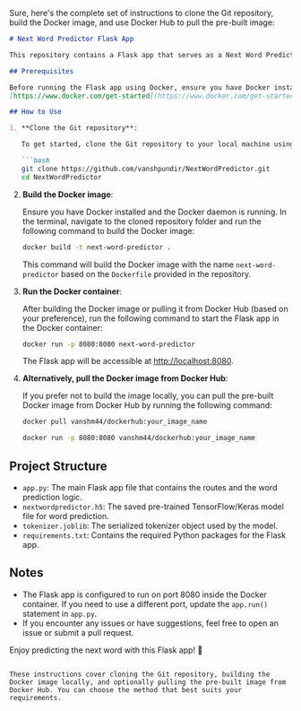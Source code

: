 Sure, here's the complete set of instructions to clone the Git repository, build the Docker image, and use Docker Hub to pull the pre-built image:

```markdown
# Next Word Predictor Flask App

This repository contains a Flask app that serves as a Next Word Predictor using a machine learning model. The app predicts the next word based on the input text using a pre-trained model.

## Prerequisites

Before running the Flask app using Docker, ensure you have Docker installed on your system:
[https://www.docker.com/get-started](https://www.docker.com/get-started)

## How to Use

1. **Clone the Git repository**:

   To get started, clone the Git repository to your local machine using the following commands:

   ```bash
   git clone https://github.com/vanshpundir/NextWordPredictor.git
   cd NextWordPredictor
   ```

2. **Build the Docker image**:

   Ensure you have Docker installed and the Docker daemon is running. In the terminal, navigate to the cloned repository folder and run the following command to build the Docker image:

   ```bash
   docker build -t next-word-predictor .
   ```

   This command will build the Docker image with the name `next-word-predictor` based on the `Dockerfile` provided in the repository.
3. **Run the Docker container**:

   After building the Docker image or pulling it from Docker Hub (based on your preference), run the following command to start the Flask app in the Docker container:

   ```bash
   docker run -p 8080:8080 next-word-predictor
   ```

   The Flask app will be accessible at [http://localhost:8080](http://localhost:8080).

4. **Alternatively, pull the Docker image from Docker Hub**:

   If you prefer not to build the image locally, you can pull the pre-built Docker image from Docker Hub by running the following command:

   ```bash
   docker pull vanshm44/dockerhub:your_image_name
   ```


   ```bash
   docker run -p 8080:8080 vanshm44/dockerhub:your_image_name
   ```



## Project Structure

- `app.py`: The main Flask app file that contains the routes and the word prediction logic.
- `nextwordpredictor.h5`: The saved pre-trained TensorFlow/Keras model file for word prediction.
- `tokenizer.joblib`: The serialized tokenizer object used by the model.
- `requirements.txt`: Contains the required Python packages for the Flask app.

## Notes

- The Flask app is configured to run on port 8080 inside the Docker container. If you need to use a different port, update the `app.run()` statement in `app.py`.
- If you encounter any issues or have suggestions, feel free to open an issue or submit a pull request.

Enjoy predicting the next word with this Flask app! 🚀
```

These instructions cover cloning the Git repository, building the Docker image locally, and optionally pulling the pre-built image from Docker Hub. You can choose the method that best suits your requirements.